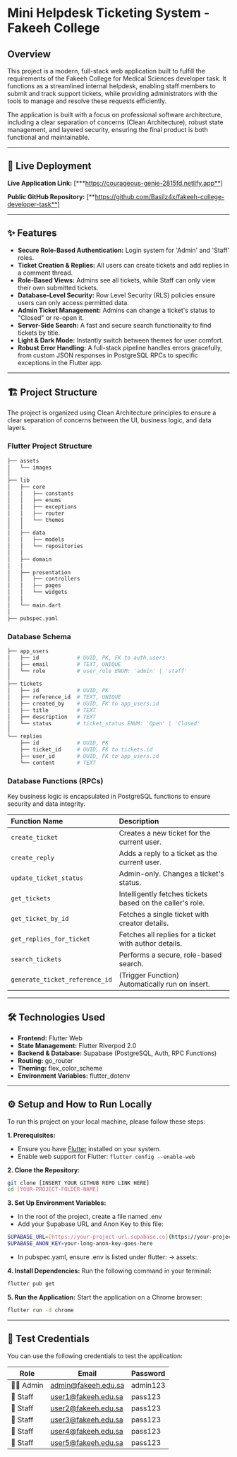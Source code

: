 # Mini Helpdesk Ticketing System - Fakeeh College

## Overview

This project is a modern, full-stack web application built to fulfill the requirements of the Fakeeh College for Medical Sciences developer task. It functions as a streamlined internal helpdesk, enabling staff members to submit and track support tickets, while providing administrators with the tools to manage and resolve these requests efficiently.

The application is built with a focus on professional software architecture, including a clear separation of concerns (Clean Architecture), robust state management, and layered security, ensuring the final product is both functional and maintainable.

---

## 🚀 Live Deployment

**Live Application Link:** [***https://courageous-genie-2815fd.netlify.app**]

**Public GitHub Repository:** [**https://github.com/Basilz4x/fakeeh-college-developer-task**]

---

## ✨ Features

* **Secure Role-Based Authentication:** Login system for 'Admin' and 'Staff' roles.
* **Ticket Creation & Replies:** All users can create tickets and add replies in a comment thread.
* **Role-Based Views:** Admins see all tickets, while Staff can only view their own submitted tickets.
* **Database-Level Security:** Row Level Security (RLS) policies ensure users can only access permitted data.
* **Admin Ticket Management:** Admins can change a ticket's status to "Closed" or re-open it.
* **Server-Side Search:** A fast and secure search functionality to find tickets by title.
* **Light & Dark Mode:** Instantly switch between themes for user comfort.
* **Robust Error Handling:** A full-stack pipeline handles errors gracefully, from custom JSON responses in PostgreSQL RPCs to specific exceptions in the Flutter app.

---

## 🏗️ Project Structure

The project is organized using Clean Architecture principles to ensure a clear separation of concerns between the UI, business logic, and data layers.

### Flutter Project Structure
```bash
├── assets
│   └── images
│
├── lib
│   ├── core
│   │   ├── constants
│   │   ├── enums
│   │   ├── exceptions
│   │   ├── router
│   │   └── themes
│   │
│   ├── data
│   │   ├── models
│   │   └── repositories
│   │
│   ├── domain
│   │
│   ├── presentation
│   │   ├── controllers
│   │   ├── pages
│   │   └── widgets
│   │
│   └── main.dart
│
├── pubspec.yaml
```

### Database Schema
```bash
├── app_users
│   ├── id            # UUID, PK, FK to auth.users
│   ├── email         # TEXT, UNIQUE
│   └── role          # user_role ENUM: 'admin' | 'staff'
│
├── tickets
│   ├── id            # UUID, PK
│   ├── reference_id  # TEXT, UNIQUE
│   ├── created_by    # UUID, FK to app_users.id
│   ├── title         # TEXT
│   ├── description   # TEXT
│   └── status        # ticket_status ENUM: 'Open' | 'Closed'
│
└── replies
    ├── id            # UUID, PK
    ├── ticket_id     # UUID, FK to tickets.id
    ├── user_id       # UUID, FK to app_users.id
    └── content       # TEXT
```

### Database Functions (RPCs)

Key business logic is encapsulated in PostgreSQL functions to ensure security and data integrity.

| Function Name                  | Description                                      |
| :----------------------------- | :----------------------------------------------- |
| `create_ticket`                | Creates a new ticket for the current user.       |
| `create_reply`                 | Adds a reply to a ticket as the current user.    |
| `update_ticket_status`         | Admin-only. Changes a ticket's status.           |
| `get_tickets`                  | Intelligently fetches tickets based on the caller's role. |
| `get_ticket_by_id`             | Fetches a single ticket with creator details.    |
| `get_replies_for_ticket`       | Fetches all replies for a ticket with author details. |
| `search_tickets`               | Performs a secure, role-based search.            |
| `generate_ticket_reference_id` | (Trigger Function) Automatically run on insert.  |

---

## 🛠️ Technologies Used

* **Frontend:** Flutter Web
* **State Management:** Flutter Riverpod 2.0
* **Backend & Database:** Supabase (PostgreSQL, Auth, RPC Functions)
* **Routing:** go_router
* **Theming:** flex_color_scheme
* **Environment Variables:** flutter_dotenv

---
## ⚙️ Setup and How to Run Locally

To run this project on your local machine, please follow these steps:

**1. Prerequisites:**
   - Ensure you have [Flutter](https://flutter.dev/docs/get-started/install) installed on your system.
   - Enable web support for Flutter: `flutter config --enable-web`

**2. Clone the Repository:**
   ```bash
   git clone [INSERT YOUR GITHUB REPO LINK HERE]
   cd [YOUR-PROJECT-FOLDER-NAME]
   ```

**3. Set Up Environment Variables:**

- In the root of the project, create a file named .env
- Add your Supabase URL and Anon Key to this file:
```bash
SUPABASE_URL=[https://your-project-url.supabase.co](https://your-project-url.supabase.co)
SUPABASE_ANON_KEY=your-long-anon-key-goes-here
```
- In pubspec.yaml, ensure .env is listed under flutter: -> assets:.

**4. Install Dependencies:**
Run the following command in your terminal:
```bash
flutter pub get
```

**5. Run the Application:**
Start the application on a Chrome browser:
```bash
flutter run -d chrome
```
---

## 🔑 Test Credentials

You can use the following credentials to test the application:

| Role       | Email                 | Password  |
|------------|-----------------------|-----------|
| 👨‍💻 Admin  | admin@fakeeh.edu.sa   | admin123  |
| 👤 Staff   | user1@fakeeh.edu.sa   | pass123   |
| 👤 Staff   | user2@fakeeh.edu.sa   | pass123   |
| 👤 Staff   | user3@fakeeh.edu.sa   | pass123   |
| 👤 Staff   | user4@fakeeh.edu.sa   | pass123   |
| 👤 Staff   | user5@fakeeh.edu.sa   | pass123   |









